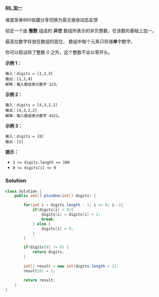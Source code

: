 #### [66. 加一](https://leetcode-cn.com/problems/plus-one/)

难度简单860收藏分享切换为英文接收动态反馈

给定一个由 **整数** 组成的 **非空** 数组所表示的非负整数，在该数的基础上加一。

最高位数字存放在数组的首位， 数组中每个元素只存储**单个**数字。

你可以假设除了整数 0 之外，这个整数不会以零开头。

 

**示例 1：**

```
输入：digits = [1,2,3]
输出：[1,2,4]
解释：输入数组表示数字 123。
```

**示例 2：**

```
输入：digits = [4,3,2,1]
输出：[4,3,2,2]
解释：输入数组表示数字 4321。
```

**示例 3：**

```
输入：digits = [0]
输出：[1]
```

 

**提示：**

- `1 <= digits.length <= 100`
- `0 <= digits[i] <= 9`



### Solution

```java
class Solution {
    public int[] plusOne(int[] digits) {

        for(int i = digits.length - 1; i >= 0; i--){
            if(digits[i] < 9){
                digits[i] = digits[i] + 1;
                break;
            } else {
                digits[i] = 0;
            }
        }

        if(digits[0] != 0) {
            return digits;
        } 
        
        int[] result = new int[digits.length + 1];
        result[0] = 1;
     
        return result;    
    }
}
```

